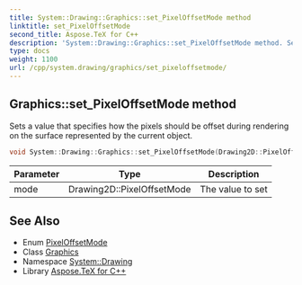 ```yaml
---
title: System::Drawing::Graphics::set_PixelOffsetMode method
linktitle: set_PixelOffsetMode
second_title: Aspose.TeX for C++
description: 'System::Drawing::Graphics::set_PixelOffsetMode method. Sets a value that specifies how the pixels should be offset during rendering on the surface represented by the current object in C++.'
type: docs
weight: 1100
url: /cpp/system.drawing/graphics/set_pixeloffsetmode/
---
```

## Graphics::set_PixelOffsetMode method


Sets a value that specifies how the pixels should be offset during rendering on the surface represented by the current object.

```cpp
void System::Drawing::Graphics::set_PixelOffsetMode(Drawing2D::PixelOffsetMode mode)
```


| Parameter | Type | Description |
| --- | --- | --- |
| mode | Drawing2D::PixelOffsetMode | The value to set |

## See Also

* Enum [PixelOffsetMode](../../../system.drawing.drawing2d/pixeloffsetmode/)
* Class [Graphics](../)
* Namespace [System::Drawing](../../)
* Library [Aspose.TeX for C++](../../../)
